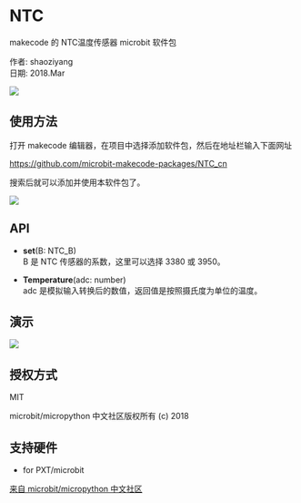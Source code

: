 # NTC
makecode 的 NTC温度传感器 microbit 软件包

作者: shaoziyang  
日期: 2018.Mar  

![](https://raw.githubusercontent.com/microbit-makecode-packages/NTC_cn/master/icon.png)


## 使用方法

打开 makecode 编辑器，在项目中选择添加软件包，然后在地址栏输入下面网址  

https://github.com/microbit-makecode-packages/NTC_cn  

搜索后就可以添加并使用本软件包了。  

![](https://raw.githubusercontent.com/microbit-makecode-packages/NTC_cn/master/sketch.jpg)


## API

- **set**(B: NTC_B)  
B 是 NTC 传感器的系数，这里可以选择 3380 或 3950。  

- **Temperature**(adc: number)  
adc 是模拟输入转换后的数值，返回值是按照摄氏度为单位的温度。  

## 演示

![](https://raw.githubusercontent.com/microbit-makecode-packages/NTC_cn/master/demo.jpg)

## 授权方式

MIT

microbit/micropython 中文社区版权所有 (c) 2018  

## 支持硬件

* for PXT/microbit


[来自 microbit/micropython 中文社区](http://www.micropython.org.cn) 